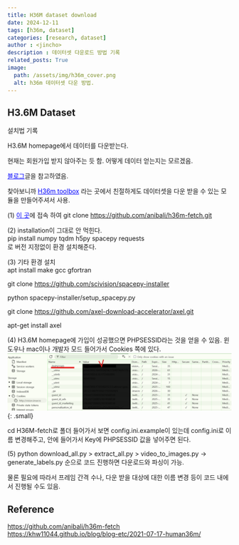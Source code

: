 ```yaml
---
title: H36M dataset download
date: 2024-12-11
tags: [h36m, dataset]
categories: [research, dataset]
author : <jincho>
description : 데이터셋 다운로드 방법 기록
related_posts: True
image:
  path: /assets/img/h36m_cover.png
  alt: h36m 데이터셋 다운 방법.
---
```


## H3.6M Dataset

설치법 기록

H3.6M homepage에서 데이터를 다운받는다.

현재는 회원가입 받지 않아주는 듯 함. 어떻게 데이터 얻는지는 모르겠음. <br>


<a href="https://khw11044.github.io/blog/blog-etc/2021-07-17-human36m/" style="color: blue; text-decoration: underline;">블로그</a>글을 참고하였음. <br>

찾아보니까 <a href="https://github.com/anibali/h36m-fetch" style="color: blue; text-decoration: underline;">H36m toolbox</a> 라는 곳에서 친절하게도 데이터셋을 다운 받을 수 있는 모듈을 만들어주셔서 사용. <br>

(1) <a href="https://github.com/anibali/h36m-fetch" style="color: blue; text-decoration: underline;">이 곳</a>에 접속 하여 git clone https://github.com/anibali/h36m-fetch.git<br>

(2) installation이 그대로 안 먹힌다. <br>
pip install numpy tqdm h5py spacepy requests<br>
로 버전 지정없이 환경 설치해준다.

(3) 기타 환경 설치<br>
apt install make gcc gfortran<br>

git clone https://github.com/scivision/spacepy-installer<br>

python spacepy-installer/setup_spacepy.py<br>

git clone https://github.com/axel-download-accelerator/axel.git<br>

apt-get install axel<br>

(4) H3.6M homepage에 가입이 성공했으면 PHPSESSID라는 것을 얻을 수 있음. 윈도우나 mac이나 개발자 모드 들어가서 Cookies 쪽에 있다. 
![Desktip View](/assets/img/php.png){: .small} 

cd H36M-fetch로 폴더 들어가서 보면 config.ini.example이 있는데 config.ini로 이름 변경해주고,
안에 들어가서 Key에 PHPSESSID 값을 넣어주면 된다.

(5) python download_all.py > extract_all.py > video_to_images.py -> generate_labels.py 순으로 코드 진행하면 
다운로드와 파싱이 가능.

물론 필요에 따라서 프레임 간격 수나, 다운 받을 대상에 대한 이름 변경 등이 코드 내에서 진행될 수도 있음.



## Reference

https://github.com/anibali/h36m-fetch<br>
https://khw11044.github.io/blog/blog-etc/2021-07-17-human36m/<br>